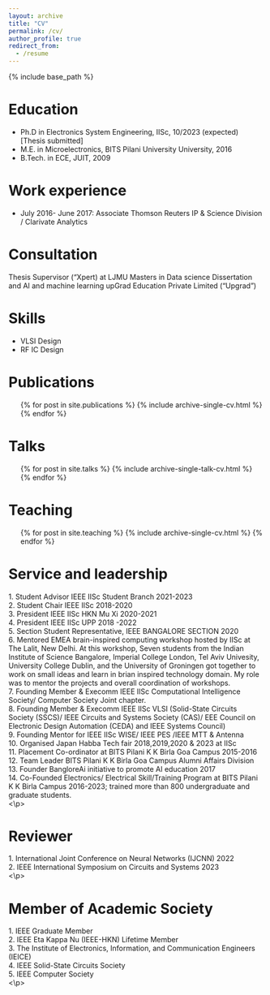 ```yaml
---
layout: archive
title: "CV"
permalink: /cv/
author_profile: true
redirect_from:
  - /resume
---
```


{% include base_path %}

Education
======
* Ph.D in Electronics System Engineering, IISc, 10/2023 (expected) [Thesis submitted]
* M.E. in Microelectronics, BITS Pilani University University, 2016
* B.Tech. in ECE, JUIT, 2009

Work experience
======
* July 2016- June 2017: Associate
  Thomson Reuters IP & Science Division /  Clarivate Analytics 

Consultation
======
Thesis Supervisor (“Xpert) at LJMU Masters in Data science Dissertation and AI
and machine learning upGrad Education Private Limited (“Upgrad”)

Skills
======
* VLSI Design
* RF IC Design


Publications
======
  <ul>{% for post in site.publications %}
    {% include archive-single-cv.html %}
  {% endfor %}</ul>
  
Talks
======
  <ul>{% for post in site.talks %}
    {% include archive-single-talk-cv.html %}
  {% endfor %}</ul>
  
Teaching
======
  <ul>{% for post in site.teaching %}
    {% include archive-single-cv.html %}
  {% endfor %}</ul>
  
Service and leadership
======
<p>
1. Student Advisor IEEE IISc Student Branch 2021-2023 <br>
2. Student Chair IEEE IISc 2018-2020 <br>
3. President IEEE IISc HKN Mu Xi 2020-2021  <br>
4. President IEEE IISc UPP 2018 -2022  <br>
5. Section Student Representative, IEEE BANGALORE SECTION 2020  <br>
6. Mentored EMEA brain-inspired computing workshop hosted by IISc at The Lalit, New Delhi. At this workshop, Seven students from the Indian Institute of Science Bangalore, Imperial College London,  Tel Aviv Univesity, University College Dublin, and the University of Groningen got together to work on small ideas and learn in brian inspired technology domain. My role was to mentor the projects and overall coordination of workshops.  <br>
7. Founding Member & Execomm IEEE IISc Computational Intelligence Society/ Computer Society Joint chapter. <br>
8. Founding Member & Execomm IEEE IISc VLSI (Solid-State Circuits Society (SSCS)/ IEEE Circuits and Systems Society (CAS)/ EEE Council on Electronic Design Automation (CEDA) and IEEE Systems Council)  <br>
9. Founding Mentor for  IEEE IISc WISE/ IEEE PES /IEEE MTT & Antenna  <br>
10. Organised Japan Habba Tech fair 2018,2019,2020 & 2023 at IISc  <br>
11. Placement Co-ordinator at BITS Pilani K K Birla Goa Campus 2015-2016  <br>
12. Team Leader BITS Pilani K K Birla Goa Campus Alumni Affairs Division  <br>
13. Founder BangloreAi initiative to promote AI education 2017  <br>
14. Co-Founded Electronics/ Electrical Skill/Training Program  at BITS Pilani K K Birla Campus 2016-2023; trained more than 800 undergraduate and graduate students.  <br>
  <\p>
    
Reviewer
======
<p>
 1. International Joint Conference on Neural Networks (IJCNN) 2022 <br>
 2. IEEE International Symposium on Circuits and Systems 2023 <br>
<\p>
  
Member of Academic Society
======
<p>
1. IEEE Graduate Member <br>
2. IEEE Eta Kappa Nu (IEEE-HKN) Lifetime Member <br>
3. The Institute of Electronics, Information, and Communication Engineers (IEICE) <br>
4. IEEE Solid-State Circuits Society <br>
5. IEEE Computer Society <br>
<\p>
